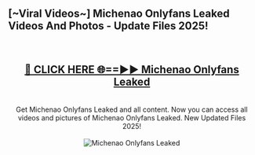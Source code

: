 <h2>[~Viral Videos~] Michenao Onlyfans Leaked Videos And Photos - Update Files 2025!</h2>
<br>
<div align="center">
<h2><a href="https://top-ai-tools.click/QrbHav" rel="nofollow">🔴 CLICK HERE 🌐==►► Michenao Onlyfans Leaked</a></h2>
<br>
Get Michenao Onlyfans Leaked and all content. Now you can access all videos and pictures of Michenao Onlyfans Leaked. New Updated Files 2025!
<br>
<br>
<a href="https://top-ai-tools.click/QrbHav" rel="nofollow" data-target="animated-image.originalLink"><img src="https://i.ibb.co.com/WyWwxjT/player-gif2.gif" alt="Michenao Onlyfans Leaked" style="max-width: 100%; display: inline-block;" data-target="animated-image.originalImage"></a>
</div>
<br>
